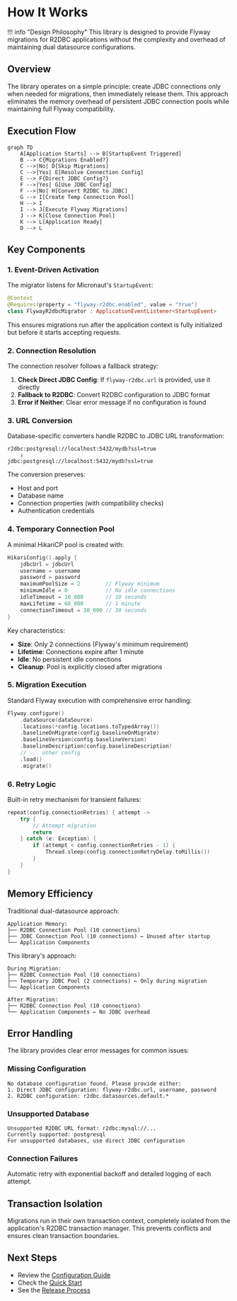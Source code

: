 # How It Works

!!! info "Design Philosophy"
    This library is designed to provide Flyway migrations for R2DBC applications without the complexity and overhead of maintaining dual datasource configurations.

## Overview

The library operates on a simple principle: create JDBC connections only when needed for migrations, then immediately release them. This approach eliminates the memory overhead of persistent JDBC connection pools while maintaining full Flyway compatibility.

## Execution Flow

```mermaid
graph TD
    A[Application Starts] --> B[StartupEvent Triggered]
    B --> C{Migrations Enabled?}
    C -->|No| D[Skip Migrations]
    C -->|Yes| E[Resolve Connection Config]
    E --> F{Direct JDBC Config?}
    F -->|Yes| G[Use JDBC Config]
    F -->|No| H[Convert R2DBC to JDBC]
    G --> I[Create Temp Connection Pool]
    H --> I
    I --> J[Execute Flyway Migrations]
    J --> K[Close Connection Pool]
    K --> L[Application Ready]
    D --> L
```

## Key Components

### 1. Event-Driven Activation

The migrator listens for Micronaut's `StartupEvent`:

```kotlin
@Context
@Requires(property = "flyway-r2dbc.enabled", value = "true")
class FlywayR2dbcMigrator : ApplicationEventListener<StartupEvent>
```

This ensures migrations run after the application context is fully initialized but before it starts accepting requests.

### 2. Connection Resolution

The connection resolver follows a fallback strategy:

1. **Check Direct JDBC Config**: If `flyway-r2dbc.url` is provided, use it directly
2. **Fallback to R2DBC**: Convert R2DBC configuration to JDBC format
3. **Error if Neither**: Clear error message if no configuration is found

### 3. URL Conversion

Database-specific converters handle R2DBC to JDBC URL transformation:

```
r2dbc:postgresql://localhost:5432/mydb?ssl=true
    ↓
jdbc:postgresql://localhost:5432/mydb?ssl=true
```

The conversion preserves:
- Host and port
- Database name
- Connection properties (with compatibility checks)
- Authentication credentials

### 4. Temporary Connection Pool

A minimal HikariCP pool is created with:

```kotlin
HikariConfig().apply {
    jdbcUrl = jdbcUrl
    username = username
    password = password
    maximumPoolSize = 2        // Flyway minimum
    minimumIdle = 0            // No idle connections
    idleTimeout = 10_000       // 10 seconds
    maxLifetime = 60_000       // 1 minute
    connectionTimeout = 30_000 // 30 seconds
}
```

Key characteristics:
- **Size**: Only 2 connections (Flyway's minimum requirement)
- **Lifetime**: Connections expire after 1 minute
- **Idle**: No persistent idle connections
- **Cleanup**: Pool is explicitly closed after migrations

### 5. Migration Execution

Standard Flyway execution with comprehensive error handling:

```kotlin
Flyway.configure()
    .dataSource(dataSource)
    .locations(*config.locations.toTypedArray())
    .baselineOnMigrate(config.baselineOnMigrate)
    .baselineVersion(config.baselineVersion)
    .baselineDescription(config.baselineDescription)
    // ... other config
    .load()
    .migrate()
```

### 6. Retry Logic

Built-in retry mechanism for transient failures:

```kotlin
repeat(config.connectionRetries) { attempt ->
    try {
        // Attempt migration
        return
    } catch (e: Exception) {
        if (attempt < config.connectionRetries - 1) {
            Thread.sleep(config.connectionRetryDelay.toMillis())
        }
    }
}
```

## Memory Efficiency

Traditional dual-datasource approach:

```
Application Memory:
├── R2DBC Connection Pool (10 connections)
├── JDBC Connection Pool (10 connections) ← Unused after startup
└── Application Components
```

This library's approach:

```
During Migration:
├── R2DBC Connection Pool (10 connections)
├── Temporary JDBC Pool (2 connections) ← Only during migration
└── Application Components

After Migration:
├── R2DBC Connection Pool (10 connections)
└── Application Components ← No JDBC overhead
```

## Error Handling

The library provides clear error messages for common issues:

### Missing Configuration
```
No database configuration found. Please provide either:
1. Direct JDBC configuration: flyway-r2dbc.url, username, password
2. R2DBC configuration: r2dbc.datasources.default.*
```

### Unsupported Database
```
Unsupported R2DBC URL format: r2dbc:mysql://...
Currently supported: postgresql
For unsupported databases, use direct JDBC configuration
```

### Connection Failures
Automatic retry with exponential backoff and detailed logging of each attempt.

## Transaction Isolation

Migrations run in their own transaction context, completely isolated from the application's R2DBC transaction manager. This prevents conflicts and ensures clean transaction boundaries.

## Next Steps

- Review the [Configuration Guide](../getting-started/configuration.md)
- Check the [Quick Start](../getting-started/quick-start.md)
- See the [Release Process](../development/release-process.md)